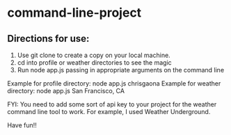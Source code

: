 # command-line-project

## Directions for use:
1. Use git clone to create a copy on your local machine.
2. cd into profile or weather directories to see the magic
3. Run node app.js passing in appropriate arguments on the command line

Example for profile directory: node app.js chrisgaona
Example for weather directory: node app.js San Francisco, CA

FYI: You need to add some sort of api key to your project for the weather command line tool to work. For example, I used Weather Underground.

Have fun!!

